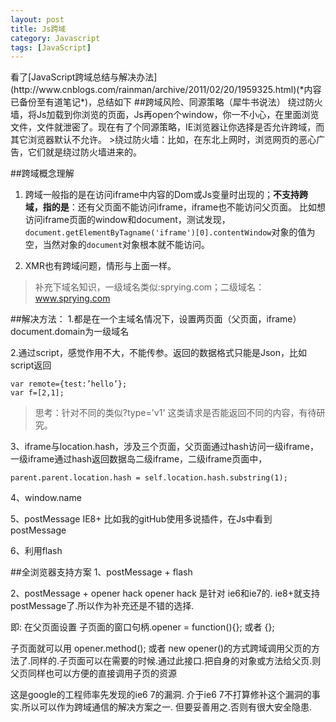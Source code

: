 ---layout: posttitle: Js跨域category: Javascripttags: [JavaScript]---<div style="display:none">看到周围同事代码有跨域,同时为了应聘，就了解下</div>看了[JavaScript跨域总结与解决办法](http://www.cnblogs.com/rainman/archive/2011/02/20/1959325.html)(*内容已备份至有道笔记*)，总结如下##跨域风险、同源策略（犀牛书说法）绕过防火墙，将Js加载到你浏览的页面，Js再open个window，你一不小心，在里面浏览文件，文件就泄密了。现在有了个同源策略，IE浏览器让你选择是否允许跨域，而其它浏览器默认不允许。>绕过防火墙：比如，在东北上网时，浏览网页的恶心广告，它们就是绕过防火墙进来的。##跨域概念理解1. 跨域一般指的是在访问iframe中内容的Dom或Js变量时出现的；**不支持跨域，指的是**：还有父页面不能访问iframe，iframe也不能访问父页面。比如想访问iframe页面的window和document，测试发现，`document.getElementByTagname('iframe')[0].contentWindow`对象的值为空，当然对象的`document`对象根本就不能访问。2. XMR也有跨域问题，情形与上面一样。>补充下域名知识，一级域名类似:sprying.com；二级域名：www.sprying.com##解决方法：1.都是在一个主域名情况下，设置两页面（父页面，iframe）document.domain为一级域名2.通过script，感觉作用不大，不能传参。返回的数据格式只能是Json，比如script返回	var remote={test:’hello’};	var f=[2,1];>思考：针对不同的类似?type='v1' 这类请求是否能返回不同的内容，有待研究。3、iframe与location.hash，涉及三个页面，父页面通过hash访问一级iframe，一级iframe通过hash返回数据岛二级iframe，二级iframe页面中，	parent.parent.location.hash = self.location.hash.substring(1);4、window.name5、postMessage IE8+比如我的gitHub使用多说插件，在Js中看到postMessage6、利用flash##全浏览器支持方案1、postMessage + flash2、postMessage + opener hackopener hack 是针对 ie6和ie7的.ie8+就支持postMessage了.所以作为补充还是不错的选择.即:在父页面设置 子页面的窗口句柄.opener = function(){}; 或者 {};子页面就可以用 opener.method(); 或者 new opener()的方式跨域调用父页的方法了.同样的.子页面可以在需要的时候.通过此接口.把自身的对象或方法给父页.则父页同样也可以方便的直接调用子页的资源这是google的工程师率先发现的ie6 7的漏洞. 介于ie6 7不打算修补这个漏洞的事实.所以可以作为跨域通信的解决方案之一. 但要妥善用之.否则有很大安全隐患.